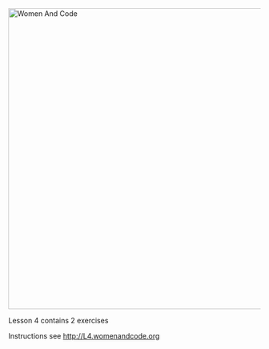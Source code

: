 <img src="http://www.womenandcode.org.s3-website.eu-central-1.amazonaws.com/WomenAndCode-header.png" alt="Women And Code" width=600px/>

Lesson 4 contains 2 exercises

Instructions see http://L4.womenandcode.org